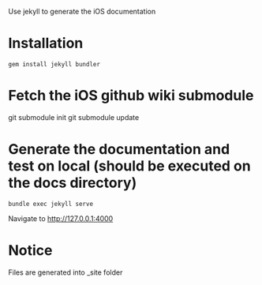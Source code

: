 Use jekyll to generate the iOS documentation

# Installation

```
gem install jekyll bundler
```

# Fetch the iOS github wiki submodule
git submodule init
git submodule update

# Generate the documentation and test on local (should be executed on the docs directory)
```
bundle exec jekyll serve
```

Navigate to http://127.0.0.1:4000

# Notice

Files are generated into _site folder